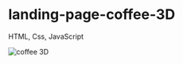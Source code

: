 # landing-page-coffee-3D
HTML, Css, JavaScript

![coffee 3D](https://user-images.githubusercontent.com/53599271/130441554-5426446b-8455-4338-af4e-36b728c09534.png)
